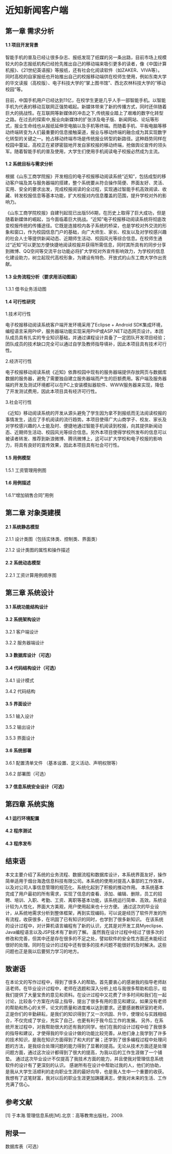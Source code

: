 近知新闻客户端
=========================
## 第一章 需求分析
#### 1.1 项目开发背景
智能手机的普及已经让很多杂志、报纸发现了纸媒的另一条出路，目前市场上规模较大的杂志报纸机构已经抢先推出自己的移动端来吸引更多的读者，像《中国计算机报》、《21世纪英语报》等报纸，还有社会化阅读软件（如ZAKER、VIVA等）。同时高校的自家报纸也开始推出自己的校报移动端供在校师生使用，例如东南大学的华文读报（高校版）、电子科技大学的“掌上图书馆”、西北农林科技大学的“移动校园”等。

目前，中国手机用户已经达到11亿，在校学生更是几乎人手一部智能手机。以智能手机为代表的移动互联网正强势崛起。新媒体带来了新的传播方式，同时还伴随着巨大的挑战性。在互联网等新媒体的冲击之下,传统报业踏上了艰难的数字化转型之路。在过去的探索中,报业向新媒体的扩张涉及电子版、新闻网站、论坛等形式，报业生命线也从报纸延伸至电脑以及手机等终端。而随着手机、平板电脑等移动终端转变为人们最重要的信息接触渠道，报业与移动终端的融合成为其实现数字化转型的关键之一。抢占移动终端市场是传统报业转型的新路径。这种趋势同样在校园中蔓延，高校正在紧锣密鼓地开发自家校报的移动终端，抢做舆论宣传的领头军。随着智能手机的普及使用，大学生们使用手机阅读电子校报必然成为主流。

#### 1.2 系统目标与需求分析
根据《山东工商学院报》开发相应的电子校报移动阅读系统“近知”，包括成型的移动客户端及其与服务器端的搭建，整个系统要从符合操作简便、界面友好、灵活、实用、安全的要求出发，完成校报阅读的全过程，实现通过智能手机高效阅读、收藏、转发校报信息等基本功能，扩大校报对内信息覆盖的范围，提升学校对外的影响力。

《山东工商学院校报》自建刊起现已出版556期，在历史上取得了巨大成功，但是随着新媒体的崛起，当今面临着巨大挑战。“近知”电子校报移动阅读系统将彻底改变校报传统的传播途径。它既是连接校内各子系统的桥梁，也是学校对外交流的形象和窗口，作为校园信息门户的基础，向广大师生、家长、校友以及对学校感兴趣的社会人士等提供新闻动态、近期师生活动、校园风光等综合信息。在校师生通过“近知”可以更加方便快捷地阅读校报并获得所需信息，同时其所具有的同步分享到微博、QQ空间等交流平台功能必将扩大学校对外宣传影响效力，为学校的信息化建设助力，树立起现代高校形象，为建设有特色、开放式的山东工商大学作出贡献。

#### 1.3 业务流程分析（要求用活动图画）

1.3.1 借书业务活动图

#### 1.4 可行性研究

1.技术可行性 

电子校报移动阅读系统客户端开发环境采用了Eclipse + Android SDK集成环境，编程语言采用PHP，服务器端功能实现采用PHP或ASP.NET动态网页设计。本团队成员具有扎实的专业知识基础，并通过课程设计具备了一定团队开发项目经验；团队成员的技术缺口完全可以通过自学及教师指导填补，因此本项目具有技术可行性。

2.经济可行性

电子校报移动阅读系统《近知》依靠校园中现有的服务器端提供存放网页与数据库数据的服务器，避免了需要独自建立服务器端而产生的巨额费用。客户端及服务器端的开发及测试环境都可以在PC上安装模拟器软件、WWW服务器来实现，降低了开发测试费用，因此本项目具有经济可行性。

3.社会可行性 

《近知》移动阅读系统的开发从源头避免了学生因为拿不到报纸而无法阅读校报的事情发生，适应了手机阅读的流行趋势。本项目使得广大山商学子、校友、家长及对学校感兴趣的人士能及时、便捷地通过智能手机阅读到校报，向其提供新闻动态、近期师生活动、校园风光等综合信息。另外本项目使得学校所发布的信息可以被读者转发、推荐到新浪微博、腾讯微博上，这可以扩大学校和电子校报的影响力，将具有良好的宣传效果，因此本项目具有社会可行性。

#### 1.5 用例模型

1.5.1 工资管理用例图

#### 1.6 用例描述
1.6.1“增加销售合同”用例

## 第二章 对象类建模

#### 2.1 系统静态模型

2.1.1 设计类图（包括实体类、控制类、界面类）

2.1.2 设计类图的属性和操作描述

#### 2.2 系统动态模型

2.2.1 工资计算用例顺序图

## 第三章 系统设计

#### 3.1 系统功能结构设计

#### 3.2 系统架构设计

3.2.1 客户端设计

3.2.2 服务器端设计

#### 3.3 数据库设计（可选）

#### 3.4 代码结构设计（可选）

3.4.1 设计模式

3.4.2 代码结构

#### 3.5 界面设计

3.5.1 输入设计

3.5.2 输出设计

3.5.3 界面设计

#### 3.6 系统部署

3.6.1 配置清单文件
（基本设置、定义活动、声明权限等）

3.6.2 部署图（可选）

#### 3.7 信息系统安全设计（可选）

## 第四章 系统实施

#### 4.1 运行环境配置

#### 4.2 程序测试

#### 4.3 程序发布

## 结束语

本文主要介绍了系统的业务流程、数据流程和数据库设计，本系统界面友好，操作简单适用于烟台海逸信息科技有限公司。本系统的使用对提高人事部的工作效率，以及对公司人事信息管理的规范化、系统化起到了积极的推动作用。
本系统基本完成了用户最初的所有需求，实现了信息的查看、添加、编辑、删除，员工的招聘、培训、入职、考勤、工资、离职等基本功能，该系统运行简单、高效。系统设计较为人性化，界面大方美观，用户使用起来也十分方便。
通过这次的毕业设计，从系统地需求分析到整体框架，再到实现编码，可以说是经历了软件开发的所有流程，收获很多，在巩固了已有知识的同时，也学到了很多新知识。
在该系统的设计过程中，对计算机语言编程有了新的认识，尤其是对开发工具Myeclipse、Java编程语言以及JSP技术有了新的了解。
虽然我在设计过程中经过了很多次的修改和完善，但其中还是存在很多的不足之处，譬如软件的安全性方面还未能经过很好的处理。同时在设计的过程中还有很多的技术问题不能很好的及时解决。这些问题也正是我以后要努力学习的地方。

## 致谢语

在本论文的写作过程中，得到了很多人的帮助。首先要衷心的感谢我的指导老师赵洁老师。在毕业设计过程中，老师在选题和深入分析上给与我很多帮助和启示，给我们提供了大量宝贵的意见和资料。在设计过程中又花费了许多时间和我们在一起讨论，比较各个方案在内容上指导，提出了很多有用的意见和建议。如果没有老师的帮助和热心的关怀，论文的质量和进度难以达到要求。还要感谢教研室的老师，正是你们的辛勤耕耘，是我们的知识得到了又一次巩固、升华，使理论与实践相结合，不仅完成了学业，充实了自己，也更有利于我今后工作的发展。
另外，在系统开发过程中，对我帮助很大的还有我的同学。他们在我的设计过程中给了我很多的指导和建议，才使得我的毕业设计做的功能比较完善。从他们身上我学到了许多的技术知识，是我在知识方面得到了和大的扩展；还学到了很多编程过程中处理问题的方法，是我综合处理问题的能力得到了显著的提高。无论从技术方面还是处理问题方面，通过这次设计都得到了很大的提高，为我以后的工作生涯做了一个铺垫。
通过这次毕业设计不仅提高了我技术方面的能力，并且使我对管理信息系统软件的设计有了更深刻的认识。
感谢所有在设计中帮助过我的人，他们的协助，是我从大学生活顺利的走向职业生涯的最好向导，也是我人生中一个重要的收获。我想有了这笔财富，我对以后的职业生涯更加踌躇满志，使我对未来的生活、工作充满了信心。

## 参考文献
[1] 于本海.管理信息系统[M].北京：高等教育出版社，2009.

## 附录一
数据库表（可选）



